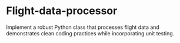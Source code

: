 # Flight-data-processor
Implement a robust Python class that processes flight data and demonstrates clean coding
practices while incorporating unit testing.
